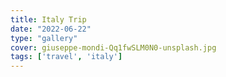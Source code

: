 ```yaml
---
title: Italy Trip
date: "2022-06-22"
type: "gallery"
cover: giuseppe-mondi-Qq1fwSLM0N0-unsplash.jpg
tags: ['travel', 'italy']
---
```

